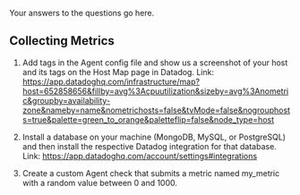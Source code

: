 Your answers to the questions go here.
## Collecting Metrics
1. Add tags in the Agent config file and show us a screenshot of your host and its tags on the Host Map page in Datadog.
Link: https://app.datadoghq.com/infrastructure/map?host=652858656&fillby=avg%3Acpuutilization&sizeby=avg%3Anometric&groupby=availability-zone&nameby=name&nometrichosts=false&tvMode=false&nogrouphosts=true&palette=green_to_orange&paletteflip=false&node_type=host

2. Install a database on your machine (MongoDB, MySQL, or PostgreSQL) and then install the respective Datadog integration for that database.
Link: https://app.datadoghq.com/account/settings#integrations

3. Create a custom Agent check that submits a metric named my_metric with a random value between 0 and 1000.
